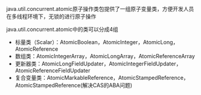 java.util.concurrent.atomic原子操作类包提供了一组原子变量类，方便开发人员在多线程环境下，无锁的进行原子操作

java.util.concurrent.atomic中的类可以分成4组
* 标量类（Scalar）：AtomicBoolean，AtomicInteger，AtomicLong，AtomicReference
* 数组类：AtomicIntegerArray，AtomicLongArray，AtomicReferenceArray
* 更新器类：AtomicLongFieldUpdater，AtomicIntegerFieldUpdater，AtomicReferenceFieldUpdater
* 复合变量类：AtomicMarkableReference，AtomicStampedReference，AtomicStampedReference(解决CAS的ABA问题)

